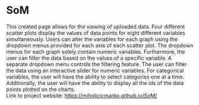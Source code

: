 # SoM
This created page allows for the viewing of uploaded data. Four different scatter plots display the values of data points for eight different variables simultaneously. Users can alter the variables for each graph using the dropdown menus provided for each axis of each scatter plot. The dropdown menus for each graph solely contain numeric variables. Furthermore, the user can filter the data based on the values of a specific variable. A separate dropdown menu controls the filtering feature. The user can filter the data using an interactive slider for numeric variables. For categorical variables, the user will have the ability to select categories one at a time. Additionally, the user will have the ability to display all the ids of the data points plotted on the charts. <br/>
Link to project website: https://miholjcicmarko.github.io/SoM/
